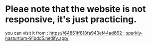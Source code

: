 # Pleae note that the website is not responsive, it's just practicing.

you can visit it from : https://64851ff818fa943ef44ad662--sparkly-nasturtium-91bdd5.netlify.app/
